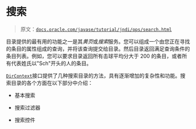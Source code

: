 # 搜索

> 原文：[`docs.oracle.com/javase/tutorial/jndi/ops/search.html`](https://docs.oracle.com/javase/tutorial/jndi/ops/search.html)

目录提供的最有用的功能之一是其*黄页*或*搜索*服务。您可以组成一个由您正在寻找的条目的属性组成的查询，并将该查询提交给目录。然后目录返回满足查询条件的条目列表。例如，您可以要求目录返回所有击球平均分大于 200 的条目，或者所有代表姓氏以"Sch"开头的人的条目。

[`DirContext`](https://docs.oracle.com/javase/8/docs/api/javax/naming/directory/DirContext.html)接口提供了几种搜索目录的方法，具有逐渐增加的复杂性和功能。搜索目录的各个方面在以下部分中介绍：

+   基本搜索

+   搜索过滤器

+   搜索控件
